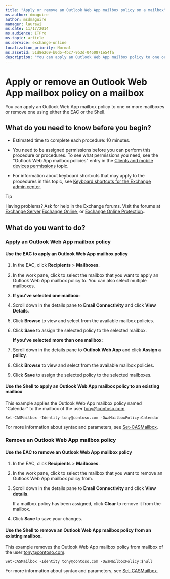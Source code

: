 ```yaml
---
title: "Apply or remove an Outlook Web App mailbox policy on a mailbox"
ms.author: dmaguire
author: msdmaguire
manager: laurawi
ms.date: 11/17/2014
ms.audience: ITPro
ms.topic: article
ms.service: exchange-online
localization_priority: Normal
ms.assetid: 51d8e269-b0d5-4bc7-9b3d-0460871e54fa
description: "You can apply an Outlook Web App mailbox policy to one or more mailboxes or remove one using either the EAC or the Shell."
---
```


# Apply or remove an Outlook Web App mailbox policy on a mailbox

You can apply an Outlook Web App mailbox policy to one or more mailboxes or remove one using either the EAC or the Shell.
  
## What do you need to know before you begin?

- Estimated time to complete each procedure: 10 minutes.
    
- You need to be assigned permissions before you can perform this procedure or procedures. To see what permissions you need, see the "Outlook Web App mailbox policies" entry in the [Clients and mobile devices permissions](http://technet.microsoft.com/library/57eca42a-5a7f-4c65-89f0-7a84f2dbea19.aspx) topic. 
    
- For information about keyboard shortcuts that may apply to the procedures in this topic, see [Keyboard shortcuts for the Exchange admin center](../../accessibility/keyboard-shortcuts-in-admin-center.md).
    
> [!TIP]
> Having problems? Ask for help in the Exchange forums. Visit the forums at [Exchange Server](https://go.microsoft.com/fwlink/p/?linkId=60612),[Exchange Online](https://go.microsoft.com/fwlink/p/?linkId=267542), or [Exchange Online Protection](https://go.microsoft.com/fwlink/p/?linkId=285351).. 
  
## What do you want to do?

### Apply an Outlook Web App mailbox policy

#### Use the EAC to apply an Outlook Web App mailbox policy

1. In the EAC, click **Recipients** \> **Mailboxes**.
    
2. In the work pane, click to select the mailbox that you want to apply an Outlook Web App mailbox policy to. You can also select multiple mailboxes.
    
3. **If you've selected one mailbox:**
    
1. Scroll down in the details pane to **Email Connectivity** and click **View Details**.
    
2. Click **Browse** to view and select from the available mailbox policies. 
    
3. Click **Save** to assign the selected policy to the selected mailbox. 
    
    **If you've selected more than one mailbox:**
    
1. Scroll down in the details pane to **Outlook Web App** and click **Assign a policy**.
    
2. Click **Browse** to view and select from the available mailbox policies. 
    
3. Click **Save** to assign the selected policy to the selected mailboxes. 
    
#### Use the Shell to apply an Outlook Web App mailbox policy to an existing mailbox

This example applies the Outlook Web App mailbox policy named "Calendar" to the mailbox of the user tony@contoso.com.
  
```
Set-CASMailbox -Identity tony@contoso.com -OwaMailboxPolicy:Calendar
```

For more information about syntax and parameters, see [Set-CASMailbox](http://technet.microsoft.com/library/ff7d4dc5-755e-4005-a0a3-631eed3f9b3b.aspx).
  
### Remove an Outlook Web App mailbox policy

#### Use the EAC to remove an Outlook Web App mailbox policy

1. In the EAC, click **Recipients** \> **Mailboxes**.
    
2. In the work pane, click to select the mailbox that you want to remove an Outlook Web App mailbox policy from. 
    
3. Scroll down in the details pane to **Email Connectivity** and click **View details**.
    
    If a mailbox policy has been assigned, click **Clear** to remove it from the mailbox. 
    
4. Click **Save** to save your changes. 
    
#### Use the Shell to remove an Outlook Web App mailbox policy from an existing mailbox.

This example removes the Outlook Web App mailbox policy from mailbox of the user tony@contoso.com.
  
```
Set-CASMailbox -Identity tony@contoso.com -OwaMailboxPolicy:$null
```

For more information about syntax and parameters, see [Set-CASMailbox](http://technet.microsoft.com/library/ff7d4dc5-755e-4005-a0a3-631eed3f9b3b.aspx).
  

